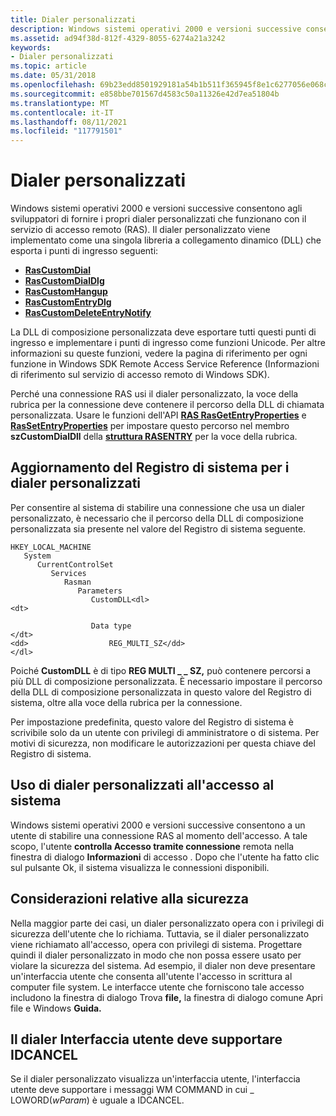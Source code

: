 ```yaml
---
title: Dialer personalizzati
description: Windows sistemi operativi 2000 e versioni successive consentono agli sviluppatori di fornire i propri dialer personalizzati che funzionano con il servizio di accesso remoto (RAS).
ms.assetid: ad94f38d-812f-4329-8055-6274a21a3242
keywords:
- Dialer personalizzati
ms.topic: article
ms.date: 05/31/2018
ms.openlocfilehash: 69b23edd8501929181a54b1b511f365945f8e1c6277056e068cf58fb67bd26c2
ms.sourcegitcommit: e858bbe701567d4583c50a11326e42d7ea51804b
ms.translationtype: MT
ms.contentlocale: it-IT
ms.lasthandoff: 08/11/2021
ms.locfileid: "117791501"
---
```

# <a name="custom-dialers"></a>Dialer personalizzati

Windows sistemi operativi 2000 e versioni successive consentono agli sviluppatori di fornire i propri dialer personalizzati che funzionano con il servizio di accesso remoto (RAS). Il dialer personalizzato viene implementato come una singola libreria a collegamento dinamico (DLL) che esporta i punti di ingresso seguenti:

-   [**RasCustomDial**](/windows/desktop/api/Ras/nc-ras-rascustomdialfn)
-   [**RasCustomDialDlg**](/windows/desktop/api/Rasdlg/nc-rasdlg-rascustomdialdlgfn)
-   [**RasCustomHangup**](/windows/desktop/api/Ras/nc-ras-rascustomhangupfn)
-   [**RasCustomEntryDlg**](/windows/desktop/api/Rasdlg/nc-rasdlg-rascustomentrydlgfn)
-   [**RasCustomDeleteEntryNotify**](/windows/desktop/api/Ras/nc-ras-rascustomdeleteentrynotifyfn)

La DLL di composizione personalizzata deve esportare tutti questi punti di ingresso e implementare i punti di ingresso come funzioni Unicode. Per altre informazioni su queste funzioni, vedere la pagina di riferimento per ogni funzione in Windows SDK Remote Access Service Reference (Informazioni di riferimento sul servizio di accesso remoto di Windows SDK).

Perché una connessione RAS usi il dialer personalizzato, la voce della rubrica per la connessione deve contenere il percorso della DLL di chiamata personalizzata. Usare le funzioni dell'API [**RAS RasGetEntryProperties**](/windows/desktop/api/Ras/nf-ras-rasgetentrypropertiesa) e [**RasSetEntryProperties**](/windows/desktop/api/Ras/nf-ras-rassetentrypropertiesa) per impostare questo percorso nel membro **szCustomDialDll** della [**struttura RASENTRY**](/previous-versions/windows/desktop/legacy/aa377274(v=vs.85)) per la voce della rubrica.

## <a name="updating-the-registry-for-custom-dialers"></a>Aggiornamento del Registro di sistema per i dialer personalizzati

Per consentire al sistema di stabilire una connessione che usa un dialer personalizzato, è necessario che il percorso della DLL di composizione personalizzata sia presente nel valore del Registro di sistema seguente.

```
HKEY_LOCAL_MACHINE
   System
      CurrentControlSet
         Services
            Rasman
               Parameters
                  CustomDLL<dl>
<dt>

                  Data type
</dt>
<dd>                  REG_MULTI_SZ</dd>
</dl>
```

Poiché **CustomDLL** è di tipo **REG MULTI \_ \_ SZ,** può contenere percorsi a più DLL di composizione personalizzata. È necessario impostare il percorso della DLL di composizione personalizzata in questo valore del Registro di sistema, oltre alla voce della rubrica per la connessione.

Per impostazione predefinita, questo valore del Registro di sistema è scrivibile solo da un utente con privilegi di amministratore o di sistema. Per motivi di sicurezza, non modificare le autorizzazioni per questa chiave del Registro di sistema.

## <a name="using-custom-dialers-at-system-logon"></a>Uso di dialer personalizzati all'accesso al sistema

Windows sistemi operativi 2000 e versioni successive consentono a un utente di stabilire una connessione RAS al momento dell'accesso. A tale scopo, l'utente **controlla Accesso tramite connessione** remota nella finestra di dialogo **Informazioni** di accesso . Dopo che l'utente ha fatto clic sul pulsante Ok, il sistema visualizza le connessioni disponibili.

## <a name="security-considerations"></a>Considerazioni relative alla sicurezza

Nella maggior parte dei casi, un dialer personalizzato opera con i privilegi di sicurezza dell'utente che lo richiama. Tuttavia, se il dialer personalizzato viene richiamato all'accesso, opera con privilegi di sistema. Progettare quindi il dialer personalizzato in modo che non possa essere usato per violare la sicurezza del sistema. Ad esempio, il dialer non deve presentare un'interfaccia utente che consenta all'utente l'accesso in scrittura al computer file system. Le interfacce utente che forniscono tale accesso includono  la finestra di dialogo Trova **file,** la finestra di dialogo comune Apri file e Windows **Guida.**

## <a name="custom-dialer-user-interface-must-support-idcancel"></a>Il dialer Interfaccia utente deve supportare IDCANCEL

Se il dialer personalizzato visualizza un'interfaccia utente, l'interfaccia utente deve supportare i messaggi WM COMMAND in cui \_ LOWORD(*wParam*) è uguale a IDCANCEL.

 

 